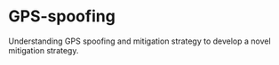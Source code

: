 # GPS-spoofing

Understanding GPS spoofing and mitigation strategy to develop a novel mitigation strategy.
